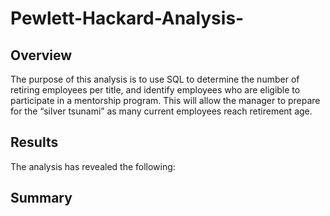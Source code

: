 # Pewlett-Hackard-Analysis-
## Overview
The purpose of this analysis is to use SQL to determine the number of retiring employees per title, and identify employees who are eligible to participate in a mentorship program. This will allow the manager to prepare for the “silver tsunami” as many current employees reach retirement age.

## Results
The analysis has revealed the following:


## Summary


